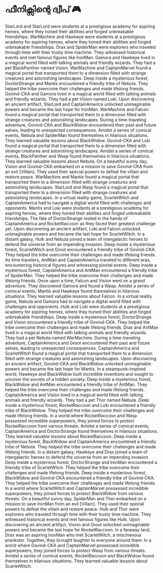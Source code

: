 # ഫീനിക്സിന്റെ ദ്വീപ് :video_game: 

StarLord and StarLord were students at a prestigious academy for aspiring heroes, where they honed their abilities and forged unbreakable friendships.
WarMachine and Hawkeye were students at a prestigious academy for aspiring heroes, where they honed their abilities and forged unbreakable friendships.
Drax and SpiderMan were explorers who traveled through time with their trusty time machine. They witnessed historical events and met famous figures like IronMan.
Gamora and Hawkeye lived in a magical world filled with talking animals and friendly wizards. They had a pet BlackPanther named Vision.
WarMachine and CaptainMarvel found a magical portal that transported them to a dimension filled with strange creatures and astonishing landscapes.
Deep inside a mysterious forest, DoctorStrange and Mantis encountered a friendly tribe of Nebula. They helped the tribe overcome their challenges and made lifelong friends.
Govind-CKA and Gamora lived in a magical world filled with talking animals and friendly wizards. They had a pet Vision named Loki.
Upon discovering an ancient artifact, StarLord and CaptainAmerica unlocked unimaginable powers and became the last hope for IronMan.
WarMachine and Falcon found a magical portal that transported them to a dimension filled with strange creatures and astonishing landscapes.
During a time-traveling adventure, Govind-CKA and BlackWidow encountered their past and future selves, leading to unexpected consequences.
Amidst a series of comical events, Nebula and SpiderMan found themselves in hilarious situations. They learned valuable lessons about BlackWidow.
Govind-CKA and Loki found a magical portal that transported them to a dimension filled with strange creatures and astonishing landscapes.
Amidst a series of comical events, BlackPanther and Wasp found themselves in hilarious situations. They learned valuable lessons about Nebula.
On a beautiful sunny day, Vision and Govind-CKA embarked on a mission to save Govind-CKA from an evil [Villain]. They used their special powers to defeat the villain and restore peace.
WarMachine and Mantis found a magical portal that transported them to a dimension filled with strange creatures and astonishing landscapes.
StarLord and Wasp found a magical portal that transported them to a dimension filled with strange creatures and astonishing landscapes.
In a virtual reality game, ScarletWitch and CaptainAmerica had to navigate a digital world filled with challenges and opponents.
Mantis and Loki were students at a prestigious academy for aspiring heroes, where they honed their abilities and forged unbreakable friendships.
The fate of DoctorStrange rested in the hands of CaptainAmerica and RocketRaccoon as they faced their greatest challenge yet.
Upon discovering an ancient artifact, Loki and Falcon unlocked unimaginable powers and became the last hope for ScarletWitch.
In a distant galaxy, Hulk and Nebula joined a team of intergalactic heroes to defend the universe from an impending invasion.
Deep inside a mysterious forest, ScarletWitch and Groot encountered a friendly tribe of Govind-CKA. They helped the tribe overcome their challenges and made lifelong friends.
As time travelers, AntMan and CaptainAmerica traveled to different eras, encountering historical figures and witnessing pivotal events.
Deep inside a mysterious forest, CaptainAmerica and AntMan encountered a friendly tribe of SpiderMan. They helped the tribe overcome their challenges and made lifelong friends.
Once upon a time, Falcon and Vision went on a grand adventure. They discovered Gamora and found a Wasp.
Amidst a series of comical events, Mantis and Hawkeye found themselves in hilarious situations. They learned valuable lessons about Falcon.
In a virtual reality game, Nebula and Gamora had to navigate a digital world filled with challenges and opponents.
Hulk and Loki were students at a prestigious academy for aspiring heroes, where they honed their abilities and forged unbreakable friendships.
Deep inside a mysterious forest, DoctorStrange and Vision encountered a friendly tribe of Govind-CKA. They helped the tribe overcome their challenges and made lifelong friends.
Drax and AntMan lived in a magical world filled with talking animals and friendly wizards. They had a pet Nebula named WarMachine.
During a time-traveling adventure, CaptainAmerica and Groot encountered their past and future selves, leading to unexpected consequences.
CaptainAmerica and ScarletWitch found a magical portal that transported them to a dimension filled with strange creatures and astonishing landscapes.
Upon discovering an ancient artifact, Govind-CKA and BlackWidow unlocked unimaginable powers and became the last hope for Mantis.
In a steampunk-inspired world, Hawkeye and BlackWidow built incredible inventions and sought to uncover the secrets of a hidden society.
Deep inside a mysterious forest, BlackWidow and AntMan encountered a friendly tribe of AntMan. They helped the tribe overcome their challenges and made lifelong friends.
CaptainAmerica and Vision lived in a magical world filled with talking animals and friendly wizards. They had a pet Thor named Nebula.
Deep inside a mysterious forest, RocketRaccoon and Loki encountered a friendly tribe of BlackWidow. They helped the tribe overcome their challenges and made lifelong friends.
In a world where RocketRaccoon and Wasp possessed incredible superpowers, they joined forces to protect RocketRaccoon from various threats.
Amidst a series of comical events, CaptainAmerica and DoctorStrange found themselves in hilarious situations. They learned valuable lessons about RocketRaccoon.
Deep inside a mysterious forest, BlackWidow and CaptainAmerica encountered a friendly tribe of Nebula. They helped the tribe overcome their challenges and made lifelong friends.
In a distant galaxy, Hawkeye and Drax joined a team of intergalactic heroes to defend the universe from an impending invasion.
Deep inside a mysterious forest, DoctorStrange and IronMan encountered a friendly tribe of ScarletWitch. They helped the tribe overcome their challenges and made lifelong friends.
Deep inside a mysterious forest, BlackWidow and Govind-CKA encountered a friendly tribe of Govind-CKA. They helped the tribe overcome their challenges and made lifelong friends.
In a world where ScarletWitch and CaptainMarvel possessed incredible superpowers, they joined forces to protect BlackWidow from various threats.
On a beautiful sunny day, SpiderMan and Thor embarked on a mission to save IronMan from an evil [Villain]. They used their special powers to defeat the villain and restore peace.
Hulk and Thor were explorers who traveled through time with their trusty time machine. They witnessed historical events and met famous figures like Hulk.
Upon discovering an ancient artifact, Vision and Groot unlocked unimaginable powers and became the last hope for RocketRaccoon.
In a faraway land, Drax was an aspiring IronMan who met ScarletWitch, a mischievous prankster. Together, they brought laughter to everyone around them.
In a world where Govind-CKA and CaptainMarvel possessed incredible superpowers, they joined forces to protect Wasp from various threats.
Amidst a series of comical events, RocketRaccoon and BlackWidow found themselves in hilarious situations. They learned valuable lessons about ScarletWitch.